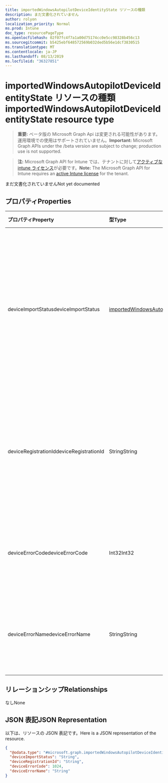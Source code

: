 ```yaml
---
title: importedWindowsAutopilotDeviceIdentityState リソースの種類
description: まだ文書化されていません
author: rolyon
localization_priority: Normal
ms.prod: Intune
doc_type: resourcePageType
ms.openlocfilehash: 02f07fc4f7a1a00d75174cc0e5cc98328b456c13
ms.sourcegitcommit: b5425ebf648572569b032ded5b56e1dcf3830515
ms.translationtype: MT
ms.contentlocale: ja-JP
ms.lasthandoff: 08/13/2019
ms.locfileid: "36327851"
---
```

# <a name="importedwindowsautopilotdeviceidentitystate-resource-type"></a><span data-ttu-id="105d8-103">importedWindowsAutopilotDeviceIdentityState リソースの種類</span><span class="sxs-lookup"><span data-stu-id="105d8-103">importedWindowsAutopilotDeviceIdentityState resource type</span></span>

> <span data-ttu-id="105d8-104">**重要:** ベータ版の Microsoft Graph Api は変更される可能性があります。運用環境での使用はサポートされていません。</span><span class="sxs-lookup"><span data-stu-id="105d8-104">**Important:** Microsoft Graph APIs under the /beta version are subject to change; production use is not supported.</span></span>

> <span data-ttu-id="105d8-105">**注:** Microsoft Graph API for Intune では、テナントに対して[アクティブな intune ライセンス](https://go.microsoft.com/fwlink/?linkid=839381)が必要です。</span><span class="sxs-lookup"><span data-stu-id="105d8-105">**Note:** The Microsoft Graph API for Intune requires an [active Intune license](https://go.microsoft.com/fwlink/?linkid=839381) for the tenant.</span></span>

<span data-ttu-id="105d8-106">まだ文書化されていません</span><span class="sxs-lookup"><span data-stu-id="105d8-106">Not yet documented</span></span>

## <a name="properties"></a><span data-ttu-id="105d8-107">プロパティ</span><span class="sxs-lookup"><span data-stu-id="105d8-107">Properties</span></span>
|<span data-ttu-id="105d8-108">プロパティ</span><span class="sxs-lookup"><span data-stu-id="105d8-108">Property</span></span>|<span data-ttu-id="105d8-109">型</span><span class="sxs-lookup"><span data-stu-id="105d8-109">Type</span></span>|<span data-ttu-id="105d8-110">説明</span><span class="sxs-lookup"><span data-stu-id="105d8-110">Description</span></span>|
|:---|:---|:---|
|<span data-ttu-id="105d8-111">deviceImportStatus</span><span class="sxs-lookup"><span data-stu-id="105d8-111">deviceImportStatus</span></span>|[<span data-ttu-id="105d8-112">importedWindowsAutopilotDeviceIdentityImportStatus</span><span class="sxs-lookup"><span data-stu-id="105d8-112">importedWindowsAutopilotDeviceIdentityImportStatus</span></span>](../resources/intune-enrollment-importedwindowsautopilotdeviceidentityimportstatus.md)|<span data-ttu-id="105d8-113">Device Directory Service (DDS) から報告されたデバイスの状態です。</span><span class="sxs-lookup"><span data-stu-id="105d8-113">Device status reported by Device Directory Service(DDS).</span></span> <span data-ttu-id="105d8-114">可能な値は、`unknown`、`pending`、`partial`、`complete`、`error` です。</span><span class="sxs-lookup"><span data-stu-id="105d8-114">Possible values are: `unknown`, `pending`, `partial`, `complete`, `error`.</span></span>|
|<span data-ttu-id="105d8-115">deviceRegistrationId</span><span class="sxs-lookup"><span data-stu-id="105d8-115">deviceRegistrationId</span></span>|<span data-ttu-id="105d8-116">String</span><span class="sxs-lookup"><span data-stu-id="105d8-116">String</span></span>|<span data-ttu-id="105d8-117">正常に追加されたと Devce Directory Service (DDS) から報告されたデバイスの Devce Registration ID です。</span><span class="sxs-lookup"><span data-stu-id="105d8-117">Device Registration ID for successfully added device reported by Device Directory Service(DDS).</span></span>|
|<span data-ttu-id="105d8-118">deviceErrorCode</span><span class="sxs-lookup"><span data-stu-id="105d8-118">deviceErrorCode</span></span>|<span data-ttu-id="105d8-119">Int32</span><span class="sxs-lookup"><span data-stu-id="105d8-119">Int32</span></span>|<span data-ttu-id="105d8-120">Device Directory Service (DDS) から報告されたデバイス エラー コードです。</span><span class="sxs-lookup"><span data-stu-id="105d8-120">Device error code reported by Device Directory Service(DDS).</span></span>|
|<span data-ttu-id="105d8-121">deviceErrorName</span><span class="sxs-lookup"><span data-stu-id="105d8-121">deviceErrorName</span></span>|<span data-ttu-id="105d8-122">String</span><span class="sxs-lookup"><span data-stu-id="105d8-122">String</span></span>|<span data-ttu-id="105d8-123">Device Directory Service (DDS) から報告されたデバイス エラー名です。</span><span class="sxs-lookup"><span data-stu-id="105d8-123">Device error name reported by Device Directory Service(DDS).</span></span>|

## <a name="relationships"></a><span data-ttu-id="105d8-124">リレーションシップ</span><span class="sxs-lookup"><span data-stu-id="105d8-124">Relationships</span></span>
<span data-ttu-id="105d8-125">なし</span><span class="sxs-lookup"><span data-stu-id="105d8-125">None</span></span>

## <a name="json-representation"></a><span data-ttu-id="105d8-126">JSON 表記</span><span class="sxs-lookup"><span data-stu-id="105d8-126">JSON Representation</span></span>
<span data-ttu-id="105d8-127">以下は、リソースの JSON 表記です。</span><span class="sxs-lookup"><span data-stu-id="105d8-127">Here is a JSON representation of the resource.</span></span>
<!-- {
  "blockType": "resource",
  "@odata.type": "microsoft.graph.importedWindowsAutopilotDeviceIdentityState"
}
-->
``` json
{
  "@odata.type": "#microsoft.graph.importedWindowsAutopilotDeviceIdentityState",
  "deviceImportStatus": "String",
  "deviceRegistrationId": "String",
  "deviceErrorCode": 1024,
  "deviceErrorName": "String"
}
```



